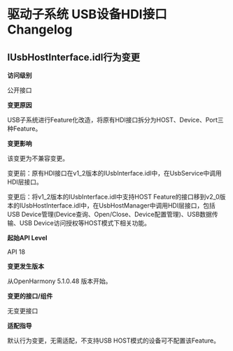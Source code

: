 # 驱动子系统 USB设备HDI接口 Changelog

## IUsbHostInterface.idl行为变更

**访问级别**

公开接口

**变更原因**

USB子系统进行Feature化改造，将原有HDI接口拆分为HOST、Device、Port三种Feature。

**变更影响**

该变更为不兼容变更。

变更前：原有HDI接口在v1_2版本的IUsbInterface.idl中，在UsbService中调用HDI层接口。

变更后：将v1_2版本的IUsbInterface.idl中支持HOST Feature的接口移到v2_0版本的IUsbHostInterface.idl中，在UsbHostManager中调用HDI层接口，包括USB Device管理(Device查询、Open/Close、Device配置管理)、USB数据传输、USB Device访问授权等HOST模式下相关功能。

**起始API Level**

API 18

**变更发生版本**

从OpenHarmony 5.1.0.48 版本开始。

**变更的接口/组件**

无变更接口

**适配指导**

默认行为变更，无需适配，不支持USB HOST模式的设备可不配置该Feature。

